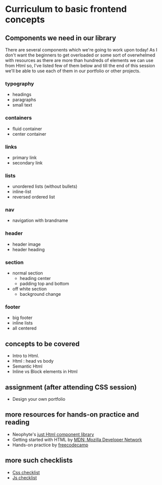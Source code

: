 # Curriculum to basic frontend concepts

## Components we need in our library
There are several components which we're going to work upon today! As I don't want the beginners to get overloaded or some sort of overwhelmed with resources as there are more than hundreds of elements we can use from Html so, I've listed few of them below and till the end of this session we'll be able to use each of them in our portfolio or other projects.

### typography
* headings
* paragraphs
* small text

### containers
* fluid container
* center container

### links
* primary link
* secondary link

### lists
* unordered lists (without bullets)
* inline-list
* reversed ordered list

### nav
* navigation with brandname

### header
* header image
* header heading

### section
* normal section
    - heading center
    - padding top and bottom
* off white section
    - background change

### footer
- big footer
- inline lists
- all centered

## concepts to be covered
* Intro to Html.
* Html : head vs body
* Semantic Html
* Inline vs Block elements in Html

## assignment (after attending CSS session)
* Design your own portfolio

## more resources for hands-on practice and reading
* Neophyte's [just Html component library](https://c9kw1.csb.app/)
* Getting started with HTML by [MDN: Mozilla Developer Network](https://developer.mozilla.org/en-US/docs/Learn/HTML/Introduction_to_HTML/Getting_started)
* Hands-on practice by [freecodecamp](https://www.freecodecamp.org/learn/responsive-web-design/#basic-html-and-html5)

## more such checklists
* [Css checklist](https://parthpandyappp.github.io/basic-html-css-starter/Css)
* [Js  checklist](https://parthpandyappp.github.io/basic-html-css-starter/Js)
